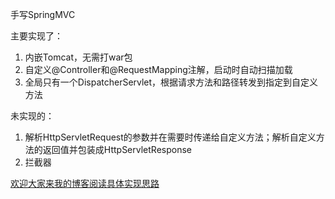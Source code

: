 手写SpringMVC

主要实现了：
1. 内嵌Tomcat，无需打war包
2. 自定义@Controller和@RequestMapping注解，启动时自动扫描加载
3. 全局只有一个DispatcherServlet，根据请求方法和路径转发到指定到自定义方法

未实现的：
1. 解析HttpServletRequest的参数并在需要时传递给自定义方法；解析自定义方法的返回值并包装成HttpServletResponse
2. 拦截器

<a href="http://ashun.top">欢迎大家来我的博客阅读具体实现思路</a>